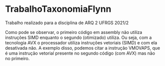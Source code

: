 # TrabalhoTaxonomiaFlynn
Trabalho realizado para a disciplina de ARQ 2 UFRGS 2021/2

Como pode se observar, o primeiro código em assembly não utiliza instruções SIMD enquanto o segundo (otimizado) utiliza. Ou seja, com a tecnologia AVX o processador utiliza instruções vetoriais (SIMD) e com ela desativada não.
A exemplo disso, podemos citar a instrução VMOVAPS, que é uma instrução vetorial presente no segundo código (com AVX) mas não no primeiro.
